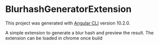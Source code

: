 # BlurhashGeneratorExtension

This project was generated with [Angular CLI](https://github.com/angular/angular-cli) version 10.2.0.

A simple extension to generate a blur hash and preview the result.
The extension can be loaded in chrome once build
